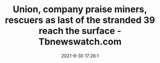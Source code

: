 ---
"title": "Union, company praise miners, rescuers as last of the stranded 39 reach the surface - Tbnewswatch.com"
"date": "2021-9-30 17:26:1"
"feed_name": "GOOGLENEWSMINING"
"feed_website": "https://news.google.com/search?q=mining%2Bincident&hl=en-US&gl=US&ceid=US:en"
"feed_rss": "https://news.google.com/rss/search?q=mining%2Bincident&hl=en-US&gl=US&ceid=US:en"
"link": "https://www.tbnewswatch.com/local-news/union-company-praise-miners-rescuers-as-last-of-the-stranded-39-reach-the-surface-4473539"
"source": "{'href': 'https://www.tbnewswatch.com', 'title': 'Tbnewswatch.com'}"
"file": "_posts/2021-1-1-52a0b58e6c84cbea5290c859fd7d076c9dbdb016.md"
"accident": "0"
"drilling": "0"
"dead": "0"
"injured": "0"
"arrested": "0"
"victims": "unknown"
"where": "unknown site"
"causes": "unknown"
"place": "unknown place"
---